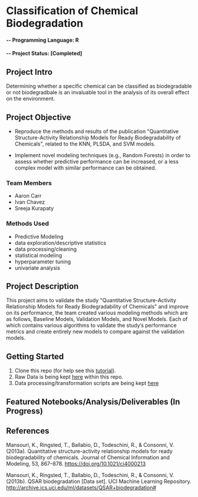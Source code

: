 # Classification of Chemical Biodegradation

#### -- Programming Language: R
#### -- Project Status: [Completed]

## Project Intro

Determining whether a specific chemical can be classified as biodegradable or not biodegradbale is an invaluable tool in the analysis of its overall effect on the environment.

## Project Objective

- Reproduce the methods and results of the publication "Quantitative Structure-Activity Relationship Models for Ready Biodegradability of Chemicals", related to the KNN, PLSDA, and SVM models.

- Implement novel modeling techniques (e.g., Random Forests) in order to assess whether predictive performance can be increased, or a less complex model with similar performance can be obtained.

### Team Members
* Aaron Carr
* Ivan Chavez
* Sreeja Kurapaty

### Methods Used
* Predictive Modeling
* data exploration/descriptive statistics
* data processing/cleaning
* statistical modeling
* hyperparameter tuning
* univariate analysis

## Project Description

This project aims to validate the study "Quantitative Structure-Activity Relationship Models for Ready Biodegradability of Chemicals" and improve on its performance, the team created various modeling methods which are as follows, Baseline Models, Validation Models, and Novel Models. Each of which contains various algorithms to validate the study’s performance metrics and create entirely new models to compare against the validation models.

## Getting Started

1. Clone this repo (for help see this [tutorial](https://help.github.com/articles/cloning-a-repository/)).
2. Raw Data is being kept [here](data) within this repo.
3. Data processing/transformation scripts are being kept [here](notebooks)

## Featured Notebooks/Analysis/Deliverables (In Progress)


## References

Mansouri, K., Ringsted, T., Ballabio, D., Todeschini, R., & Consonni, V. (2013a). Quantitative structure-activity relationship models for ready biodegradability of chemicals. Journal of Chemical Information and Modeling, 53, 867–878. https://doi.org/10.1021/ci4000213

Mansouri, K., Ringsted, T., Ballabio, D., Todeschini, R., & Consonni, V. (2013b). QSAR biodegradation [Data set]. UCI Machine Learning Repository. http://archive.ics.uci.edu/ml/datasets/QSAR+biodegradation#



